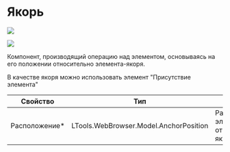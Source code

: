 # Якорь

![](<../../../.gitbook/assets/image (100) (1) (1) (1) (1) (1) (1) (1) (2) (263).png>)

![](<../../../.gitbook/assets/image (404).png>)

Компонент, производящий операцию над элементом, основываясь на его положении относительно элемента-якоря.

В качестве якоря можно использовать элемент "Присутствие элемента"

| Свойство       | Тип                                    | Описание                                 |
| -------------- | -------------------------------------- | ---------------------------------------- |
| Расположение\* | LTools.WebBrowser.Model.AnchorPosition | Расположение элемента относительно якоря |
